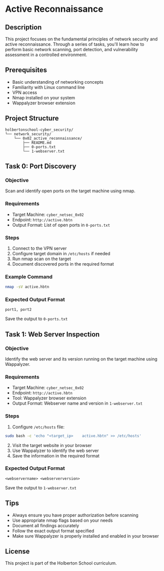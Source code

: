 # Active Reconnaissance

## Description
This project focuses on the fundamental principles of network security and active reconnaissance. Through a series of tasks, you'll learn how to perform basic network scanning, port detection, and vulnerability assessment in a controlled environment.

## Prerequisites
- Basic understanding of networking concepts
- Familiarity with Linux command line
- VPN access
- Nmap installed on your system
- Wappalyzer browser extension

## Project Structure
```
holbertonschool-cyber_security/
└── network_security/
    └── 0x02_active_reconnaissance/
        ├── README.md
        ├── 0-ports.txt
        └── 1-webserver.txt
```

## Task 0: Port Discovery
### Objective
Scan and identify open ports on the target machine using nmap.

### Requirements
- Target Machine: `cyber_netsec_0x02`
- Endpoint: `http://active.hbtn`
- Output Format: List of open ports in `0-ports.txt`

### Steps
1. Connect to the VPN server
2. Configure target domain in `/etc/hosts` if needed
3. Run nmap scan on the target
4. Document discovered ports in the required format

### Example Command
```bash
nmap -sV active.hbtn
```

### Expected Output Format
```
port1, port2
```
Save the output to `0-ports.txt`

## Task 1: Web Server Inspection
### Objective
Identify the web server and its version running on the target machine using Wappalyzer.

### Requirements
- Target Machine: `cyber_netsec_0x02`
- Endpoint: `http://active.hbtn`
- Tool: Wappalyzer browser extension
- Output Format: Webserver name and version in `1-webserver.txt`

### Steps
1. Configure `/etc/hosts` file:
```bash
sudo bash -c 'echo "<target_ip>    active.hbtn" >> /etc/hosts'
```
2. Visit the target website in your browser
3. Use Wappalyzer to identify the web server
4. Save the information in the required format

### Expected Output Format
```
<webservername> <webserverversion>
```
Save the output to `1-webserver.txt`

## Tips
- Always ensure you have proper authorization before scanning
- Use appropriate nmap flags based on your needs
- Document all findings accurately
- Follow the exact output format specified
- Make sure Wappalyzer is properly installed and enabled in your browser

## License
This project is part of the Holberton School curriculum.